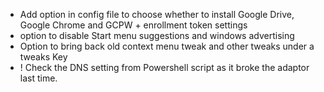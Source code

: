 - Add option in config file to choose whether to install Google Drive, Google Chrome and GCPW + enrollment token settings
- option to disable Start menu suggestions and windows advertising
- Option to bring back old context menu tweak and other tweaks under a tweaks Key
- ! Check the DNS setting from Powershell script as it broke the adaptor last time.